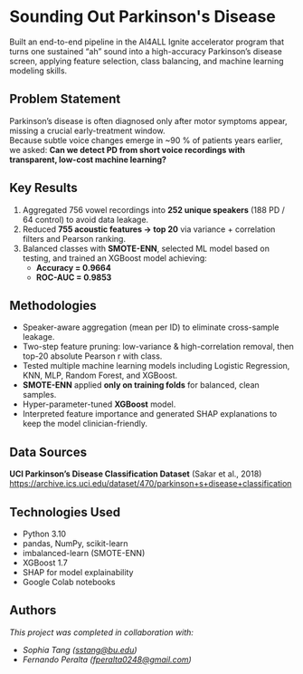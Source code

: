# Sounding Out Parkinson's Disease

Built an end-to-end pipeline in the AI4ALL Ignite accelerator program that turns one sustained “ah” sound into a high-accuracy Parkinson’s disease screen, applying feature selection, class balancing, and machine learning modeling skills.


## Problem Statement <!--- do not change this line -->

Parkinson’s disease is often diagnosed only after motor symptoms appear, missing a crucial early-treatment window.  
Because subtle voice changes emerge in ~90 % of patients years earlier, we asked: **Can we detect PD from short voice recordings with transparent, low-cost machine learning?**


## Key Results <!--- do not change this line -->

1. Aggregated 756 vowel recordings into **252 unique speakers** (188 PD / 64 control) to avoid data leakage.  
2. Reduced **755 acoustic features → top 20** via variance + correlation filters and Pearson ranking.  
3. Balanced classes with **SMOTE-ENN**, selected ML model based on testing, and trained an XGBoost model achieving:  
   - **Accuracy = 0.9664**  
   - **ROC-AUC = 0.9853**  


## Methodologies <!--- do not change this line -->

* Speaker-aware aggregation (mean per ID) to eliminate cross-sample leakage.  
* Two-step feature pruning: low-variance & high-correlation removal, then top-20 absolute Pearson r with class.  
* Tested multiple machine learning models including Logistic Regression, KNN, MLP, Random Forest, and XGBoost.  
* **SMOTE-ENN** applied **only on training folds** for balanced, clean samples.  
* Hyper-parameter-tuned **XGBoost** model.  
* Interpreted feature importance and generated SHAP explanations to keep the model clinician-friendly.


## Data Sources <!--- do not change this line -->

**UCI Parkinson’s Disease Classification Dataset** (Sakar et al., 2018)  
  <https://archive.ics.uci.edu/dataset/470/parkinson+s+disease+classification>

## Technologies Used <!--- do not change this line -->

- Python 3.10  
- pandas, NumPy, scikit-learn  
- imbalanced-learn (SMOTE-ENN)  
- XGBoost 1.7  
- SHAP for model explainability  
- Google Colab notebooks

## Authors <!--- do not change this line -->

*This project was completed in collaboration with:*
- *Sophia Tang ([sstang@bu.edu](mailto:sstang@bu.edu))*
- *Fernando Peralta ([fperalta0248@gmail.com](mailto:fperalta0248@gmail.com))*
